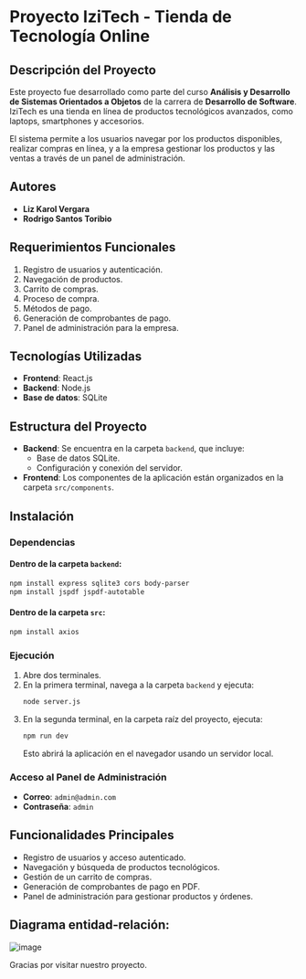 # Proyecto IziTech - Tienda de Tecnología Online

## Descripción del Proyecto
Este proyecto fue desarrollado como parte del curso **Análisis y Desarrollo de Sistemas Orientados a Objetos** de la carrera de **Desarrollo de Software**. IziTech es una tienda en línea de productos tecnológicos avanzados, como laptops, smartphones y accesorios. 

El sistema permite a los usuarios navegar por los productos disponibles, realizar compras en línea, y a la empresa gestionar los productos y las ventas a través de un panel de administración.

## Autores
- **Liz Karol Vergara**
- **Rodrigo Santos Toribio**

## Requerimientos Funcionales
1. Registro de usuarios y autenticación.
2. Navegación de productos.
3. Carrito de compras.
4. Proceso de compra.
5. Métodos de pago.
6. Generación de comprobantes de pago.
7. Panel de administración para la empresa.

## Tecnologías Utilizadas
- **Frontend**: React.js
- **Backend**: Node.js
- **Base de datos**: SQLite

## Estructura del Proyecto
- **Backend**: Se encuentra en la carpeta `backend`, que incluye:
  - Base de datos SQLite.
  - Configuración y conexión del servidor.
- **Frontend**: Los componentes de la aplicación están organizados en la carpeta `src/components`.

## Instalación
### Dependencias

#### Dentro de la carpeta `backend`:
```bash
npm install express sqlite3 cors body-parser
npm install jspdf jspdf-autotable
```

#### Dentro de la carpeta `src`:
```bash
npm install axios
```

### Ejecución
1. Abre dos terminales.
2. En la primera terminal, navega a la carpeta `backend` y ejecuta:
   ```bash
   node server.js
   ```
3. En la segunda terminal, en la carpeta raíz del proyecto, ejecuta:
   ```bash
   npm run dev
   ```
   Esto abrirá la aplicación en el navegador usando un servidor local.

### Acceso al Panel de Administración
- **Correo**: `admin@admin.com`
- **Contraseña**: `admin`

## Funcionalidades Principales
- Registro de usuarios y acceso autenticado.
- Navegación y búsqueda de productos tecnológicos.
- Gestión de un carrito de compras.
- Generación de comprobantes de pago en PDF.
- Panel de administración para gestionar productos y órdenes.

## Diagrama entidad-relación:

![image](https://github.com/user-attachments/assets/bafdd179-950f-4456-a593-45971ddbcb16)

Gracias por visitar nuestro proyecto.
